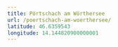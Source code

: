 ```yaml
---
title: Pörtschach am Wörthersee
url: /poertschach-am-woerthersee/
latitude: 46.6359543
longitude: 14.144820900000001
---
```

